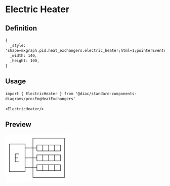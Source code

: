 # Electric Heater

## Definition

```
{
  _style: 'shape=mxgraph.pid.heat_exchangers.electric_heater;html=1;pointerEvents=1;align=center;verticalLabelPosition=bottom;verticalAlign=top;dashed=0;',
  _width: 140,
  _height: 100,
}
```

## Usage

```
import { ElectricHeater } from '@diac/standard-components-diagrams/procEngHeatExchangers'

<ElectricHeater/>
```

## Preview

<img src="./electric-heater.png" width="200"/>
